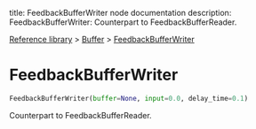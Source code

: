 title: FeedbackBufferWriter node documentation
description: FeedbackBufferWriter: Counterpart to FeedbackBufferReader.

[Reference library](../../index.md) > [Buffer](../index.md) > [FeedbackBufferWriter](index.md)

# FeedbackBufferWriter

```python
FeedbackBufferWriter(buffer=None, input=0.0, delay_time=0.1)
```

Counterpart to FeedbackBufferReader.

